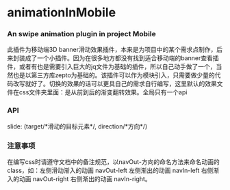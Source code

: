# animationInMobile
<h3>An swipe animation plugin in project Mobile</h3>
<p>此插件为移动端3D banner滑动效果插件，本来是为项目中的某个需求点制作，后来封装成了一个小插件。因为在很多地方都没有找到适合移动端的banner查看插件，或者有也是需要引入巨大的jq文件为基础的插件，所以自己动手做了一个，当然也是以第三方库zepto为基础的。该插件可以作为模块引入，只需要做少量的代码改写就好了。切换的效果的话可以更具自己的需求自行编写，这里默认的效果文件在css文件夹里面：是从前到后的渐变翻转效果。全局只有一个api</p>
<h3>API</h3>
<p>slide: (target/*滑动的目标元素*/, direction/*方向*/)</p>
<h3>注意事项</h3>
在编写css时请遵守文档中的备注规范，以navOut-方向的命名方法来命名动画的class，如：左侧滑动渐入的动画 navOut-left 左侧渐出的动画 navIn-left 右侧渐入的动画 navOut-right 右侧渐出的动画 navIn-right。
